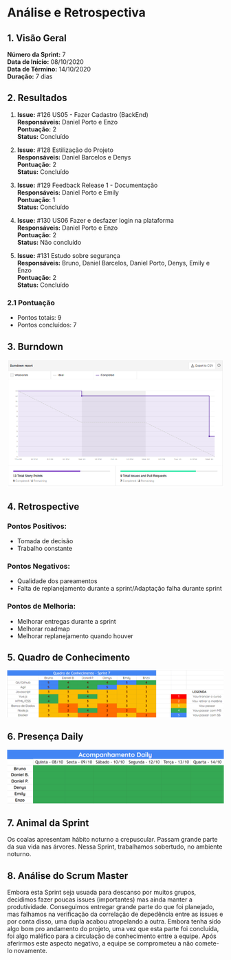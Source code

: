 
# Análise e Retrospectiva

## 1. Visão Geral
**Número da Sprint:** 7<br>
**Data de Início:** 08/10/2020<br>
**Data de Término:** 14/10/2020<br>
**Duração:** 7 dias<br>

## 2. Resultados
1. **Issue:** #126 US05 - Fazer Cadastro (BackEnd)<br>
**Responsáveis:** Daniel Porto e Enzo<br>
**Pontuação:** 2<br>
**Status:** Concluído<br>

2. **Issue:** #128 Estilização do Projeto<br>
**Responsáveis:** Daniel Barcelos e Denys<br>
**Pontuação:** 2<br>
**Status:** Concluído<br>

3. **Issue:** #129 Feedback Release 1 - Documentação<br>
**Responsáveis:** Daniel Porto e Emily<br>
**Pontuação:** 1<br>
**Status:** Concluído<br>

4. **Issue:** #130 US06 Fazer e desfazer login na plataforma<br>
**Responsáveis:** Daniel Porto e Enzo<br>
**Pontuação:** 2<br>
**Status:** Não concluído<br>

5. **Issue:** #131 Estudo sobre segurança<br>
**Responsáveis:** Bruno, Daniel Barcelos, Daniel Porto, Denys, Emily e Enzo<br>
**Pontuação:** 2<br>
**Status:** Concluído<br>

### 2.1 Pontuação 
- Pontos totais: 9
- Pontos concluídos: 7 


## 3. Burndown

![Burndown](../../Imagens/Sprints/Burndown_S7.png)

## 4. Retrospective
### Pontos Positivos:
- Tomada de decisão
- Trabalho constante

### Pontos Negativos:
- Qualidade dos pareamentos 
- Falta de replanejamento durante a sprint/Adaptação falha durante sprint

### Pontos de Melhoria:
- Melhorar entregas durante a sprint
- Melhorar roadmap
- Melhorar replanejamento quando houver 


## 5. Quadro de Conhecimento

![Quadro de Conhecimentos](../../Imagens/Sprints/Quadro_conhecimento_S7.png)

## 6. Presença  Daily 

![Presença](../../Imagens/Sprints/Daily_Sprint7.png)

## 7. Animal da Sprint
Os coalas apresentam hábito noturno a crepuscular. Passam grande parte da sua vida nas árvores. Nessa Sprint, trabalhamos sobertudo, no ambiente noturno.

## 8. Análise do Scrum Master
Embora esta Sprint seja usuada para descanso por muitos grupos, decidimos fazer poucas issues (importantes) mas ainda manter a produtividade. Conseguimos entregar grande parte do que foi planejado, mas falhamos na verificação da correlação de depedência entre as issues e por conta disso, uma dupla acabou atropelando a outra. Embora tenha sido algo bom pro andamento do projeto, uma vez que esta parte foi concluída, foi algo maléfico para a circulação de conhecimento entre a equipe. Após aferirmos este aspecto negativo, a equipe se comprometeu a não comete-lo novamente.
